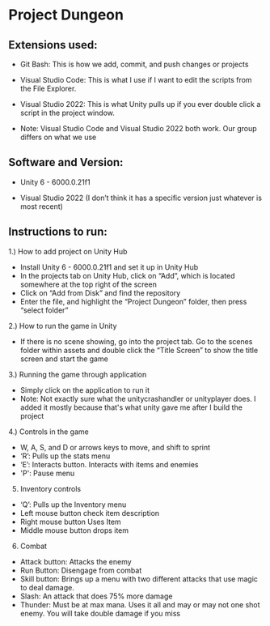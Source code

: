 # Project Dungeon
## Extensions used:
- Git Bash: This is how we add, commit, and push changes or projects
     
- Visual Studio Code: This is what I use if I want to edit the scripts from the File Explorer.
    
- Visual Studio 2022: This is what Unity pulls up if you ever double click a script in the project window.
    
- Note: Visual Studio Code and Visual Studio 2022 both work. Our group differs on what we use

## Software and Version: 
- Unity 6 - 6000.0.21f1

- Visual Studio 2022 (I don’t think it has a specific version just whatever is most recent)

## Instructions to run:
1.) How to add project on Unity Hub
- Install Unity 6 - 6000.0.21f1 and set it up in Unity Hub
- In the projects tab on Unity Hub, click on “Add”, which is located somewhere at the top right of the screen
- Click on “Add from Disk” and find the repository
- Enter the file, and highlight the “Project Dungeon” folder, then press “select folder”

2.) How to run the game in Unity 
- If there is no scene showing, go into the project tab. Go to the scenes folder within assets and double click the “Title Screen” to show the title screen and start the game

3.) Running the game through application
- Simply click on the application to run it
- Note: Not exactly sure what the unitycrashandler or unityplayer does. I added it mostly because that's what unity gave me after I build the project

4.) Controls in the game
- W, A, S, and D or arrows keys to move, and shift to sprint
- ‘R’: Pulls up the stats menu
- ‘E’: Interacts button. Interacts with items and enemies
- 'P': Pause menu

5) Inventory controls
- ‘Q’: Pulls up the Inventory menu
- Left mouse button check item description
- Right mouse button Uses Item
- Middle mouse button drops item

6) Combat
- Attack button: Attacks the enemy
- Run Button: Disengage from combat
- Skill button: Brings up a menu with two different attacks that use magic to deal damage.
- Slash: An attack that does 75% more damage
- Thunder: Must be at max mana. Uses it all and may or may not one shot enemy. You will take double damage if you miss
